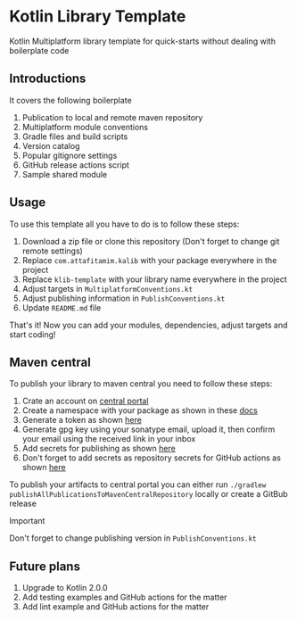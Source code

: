 # Kotlin Library Template
Kotlin Multiplatform library template for quick-starts without dealing with boilerplate code

## Introductions
It covers the following boilerplate

1. Publication to local and remote maven repository
2. Multiplatform module conventions
3. Gradle files and build scripts
4. Version catalog
5. Popular gitignore settings
6. GitHub release actions script
7. Sample shared module

## Usage
To use this template all you have to do is to follow these steps:

1. Download a zip file or clone this repository (Don't forget to change git remote settings)
2. Replace `com.attafitamim.kalib` with your package everywhere in the project
3. Replace `klib-template` with your library name everywhere in the project
4. Adjust targets in `MultiplatformConventions.kt`
5. Adjust publishing information in `PublishConventions.kt`
6. Update `README.md` file

That's it! Now you can add your modules, dependencies, adjust targets and start coding!

## Maven central
To publish your library to maven central you need to follow these steps:

1. Crate an account on [central portal](https://central.sonatype.com/)
2. Create a namespace with your package as shown in these [docs](https://central.sonatype.org/register/namespace/)
3. Generate a token as shown [here](https://central.sonatype.org/publish/generate-portal-token/)
4. Generate gpg key using your sonatype email, upload it, then confirm your email using the received link in your inbox
5. Add secrets for publishing as shown [here](https://vanniktech.github.io/gradle-maven-publish-plugin/central/#secrets)
6. Don't forget to add secrets as repository secrets for GitHub actions as shown [here](https://docs.github.com/en/actions/security-guides/using-secrets-in-github-actions)

To publish your artifacts to central portal you can either run `./gradlew publishAllPublicationsToMavenCentralRepository` locally or create a GitBub release

> [!IMPORTANT]  
> Don't forget to change publishing version in `PublishConventions.kt`

## Future plans
1. Upgrade to Kotlin 2.0.0
2. Add testing examples and GitHub actions for the matter
3. Add lint example and GitHub actions for the matter
